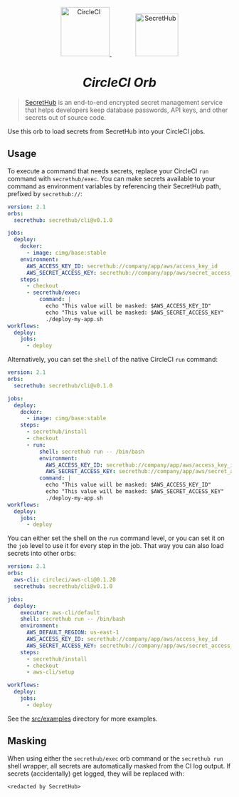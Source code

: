 <p align="center">
  <a href="https://circleci.com">
    <img src="https://upload.wikimedia.org/wikipedia/commons/8/82/Circleci-icon-logo.svg" alt="CircleCI" width="110">
  </a>
  <img width="50px"/>
  <a href="https://secrethub.io">
    <img src="https://secrethub.io/img/secrethub-logo-shield.svg" alt="SecretHub" width="96">
  </a>
</p>
<h1 align="center">
  <i>CircleCI Orb</i>
</h1>

> [SecretHub](https://secrethub.io) is an end-to-end encrypted secret management service that helps developers keep database passwords, API keys, and other secrets out of source code.

Use this orb to load secrets from SecretHub into your CircleCI jobs.

## Usage

To execute a command that needs secrets, replace your CircleCI `run` command with `secrethub/exec`.
You can make secrets available to your command as environment variables by referencing their SecretHub path, prefixed by `secrethub://`:

```yml
version: 2.1
orbs:
  secrethub: secrethub/cli@v0.1.0

jobs:
  deploy:
    docker:
      - image: cimg/base:stable
    environment:
      AWS_ACCESS_KEY_ID: secrethub://company/app/aws/access_key_id
      AWS_SECRET_ACCESS_KEY: secrethub://company/app/aws/secret_access_key
    steps:
      - checkout
      - secrethub/exec:
          command: |
            echo "This value will be masked: $AWS_ACCESS_KEY_ID"
            echo "This value will be masked: $AWS_SECRET_ACCESS_KEY"
            ./deploy-my-app.sh
workflows:
  deploy:
    jobs:
      - deploy
```

Alternatively, you can set the `shell` of the native CircleCI `run` command:

```yml
version: 2.1
orbs:
  secrethub: secrethub/cli@v0.1.0

jobs:
  deploy:
    docker:
      - image: cimg/base:stable
    steps:
      - secrethub/install
      - checkout
      - run:
          shell: secrethub run -- /bin/bash
          environment:
            AWS_ACCESS_KEY_ID: secrethub://company/app/aws/access_key_id
            AWS_SECRET_ACCESS_KEY: secrethub://company/app/aws/secret_access_key
          command: |
            echo "This value will be masked: $AWS_ACCESS_KEY_ID"
            echo "This value will be masked: $AWS_SECRET_ACCESS_KEY"
            ./deploy-my-app.sh
workflows:
  deploy:
    jobs:
      - deploy
```

You can either set the shell on the `run` command level, or you can set it on the `job` level to use it for every step in the job.
That way you can also load secrets into other orbs:

```yml
version: 2.1
orbs:
  aws-cli: circleci/aws-cli@0.1.20
  secrethub: secrethub/cli@v0.1.0

jobs:
  deploy:
    executor: aws-cli/default
    shell: secrethub run -- /bin/bash
    environment:
      AWS_DEFAULT_REGION: us-east-1
      AWS_ACCESS_KEY_ID: secrethub://company/app/aws/access_key_id
      AWS_SECRET_ACCESS_KEY: secrethub://company/app/aws/secret_access_key
    steps:
      - secrethub/install
      - checkout
      - aws-cli/setup

workflows:
  deploy:
    jobs:
      - deploy
```

See the [src/examples](./src/examples/) directory for more examples.

## Masking

When using either the `secrethub/exec` orb command or the `secrethub run` shell wrapper, all secrets are automatically masked from the CI log output.
If secrets (accidentally) get logged, they will be replaced with:

```
<redacted by SecretHub>
```
